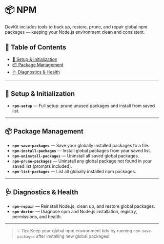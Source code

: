# 📦 NPM

DevKit includes tools to back up, restore, prune, and repair global npm packages — keeping your Node.js environment clean and consistent.

## 📑 Table of Contents

- [🔧 Setup & Initialization](#-setup--initialization)
- [📦 Package Management](#-package-management)
- [🩺 Diagnostics & Health](#-diagnostics--health)

---

## 🔧 Setup & Initialization

- **`npm-setup`** — Full setup: prune unused packages and install from saved list.

---

## 📦 Package Management

- **`npm-save-packages`** — Save your globally installed packages to a file.
- **`npm-install-packages`** — Install global packages from your saved list.
- **`npm-uninstall-packages`** — Uninstall all saved global packages.
- **`npm-prune-packages`** — Uninstall any global package not found in your saved list (prompts included).
- **`npm-list-packages`** — List all globally installed npm packages.

---

## 🩺 Diagnostics & Health

- **`npm-repair`** — Reinstall Node.js, clean up, and restore global packages.
- **`npm-doctor`** — Diagnose npm and Node.js installation, registry, permissions, and health.

---

> 💡 Tip: Keep your global npm environment tidy by running `npm-save-packages` after installing new global packages!
